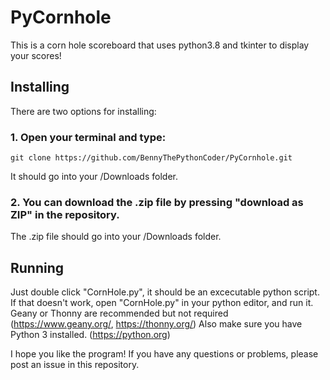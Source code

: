 # PyCornhole
This is a corn hole scoreboard that uses python3.8 and tkinter to display your scores!
## Installing
There are two options for installing:
### 1. Open your terminal and type:
```
git clone https://github.com/BennyThePythonCoder/PyCornhole.git
```
It should go into your /Downloads folder.

### 2. You can download the .zip file by pressing "download as ZIP" in the repository.
The .zip file should go into your /Downloads folder.

## Running
Just double click "CornHole.py", it should be an excecutable python script.
If that doesn't work, open "CornHole.py" in your python editor, and run it. Geany or Thonny are recommended but not required (https://www.geany.org/, https://thonny.org/) Also make sure you have Python 3 installed. (https://python.org)

I hope you like the program! If you have any questions or problems, please post an issue in this repository.
